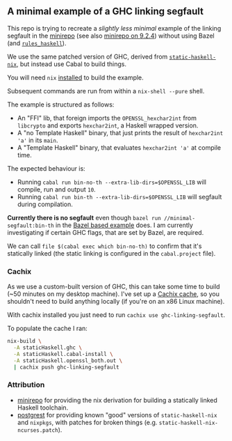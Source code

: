 ## A minimal example of a GHC linking segfault

This repo is trying to recreate a _slightly less minimal_ example of the linking
segfault in the [minirepo](https://github.com/jonathanlking/minirepo/compare/master...jonathanlking:minirepo:openssl-segfault)
(see also [minirepo on 9.2.4](https://github.com/jonathanlking/minirepo/compare/openssl-segfault...jonathanlking:minirepo:openssl-segfault-924))
without using Bazel (and [`rules_haskell`](https://github.com/tweag/rules_haskell)).

We use the same patched version of GHC, derived from [`static-haskell-nix`](https://github.com/nh2/static-haskell-nix/tree/bd66b86b72cff4479e1c76d5916a853c38d09837/), but instead use Cabal to build things.

You will need `nix` [installed](https://nixos.org/download.html) to build the example.

Subsequent commands are run from within a `nix-shell --pure` shell.

The example is structured as follows:

- An "FFI" lib, that foreign imports the `OPENSSL_hexchar2int` from `libcrypto` and exports `hexchar2int`, a Haskell wrapped version.
- A "no Template Haskell" binary, that just prints the result of `hexchar2int 'a'` in its `main`.
- A "Template Haskell" binary, that evaluates `hexchar2int 'a'` at compile time.

The expected behaviour is:

- Running `cabal run bin-no-th --extra-lib-dirs=$OPENSSL_LIB` will compile, run and output `10`.
- Running `cabal run bin-th --extra-lib-dirs=$OPENSSL_LIB` will segfault during compilation.

**Currently there is no segfault** even though `bazel run //minimal-segfault:bin-th` in the [Bazel based example](https://github.com/jonathanlking/minirepo/tree/openssl-segfault-924) does.
I am currently investigating if certain GHC flags, that are set by Bazel, are required.

We can call `file $(cabal exec which bin-no-th)` to confirm that it's statically linked (the static linking is configured in the `cabal.project` file).

### Cachix

As we use a custom-built version of GHC, this can take some time to build (~50 minutes on my desktop machine).
I've set up a [Cachix cache](https://app.cachix.org/cache/ghc-linking-segfault#pull), so you shouldn't need to build anything locally (if you're on an x86 Linux machine).

With cachix installed you just need to run `cachix use ghc-linking-segfault`.

To populate the cache I ran:

```bash
nix-build \
  -A staticHaskell.ghc \
  -A staticHaskell.cabal-install \
  -A staticHaskell.openssl_both.out \
  | cachix push ghc-linking-segfault

```

### Attribution

- [minirepo](https://github.com/lunaris/minirepo) for providing the nix derivation for building a statically linked Haskell toolchain.
- [postgrest](https://github.com/PostgREST/postgrest) for providing known "good" versions of `static-haskell-nix` and `nixpkgs`, with patches for broken things (e.g. `static-haskell-nix-ncurses.patch`).
